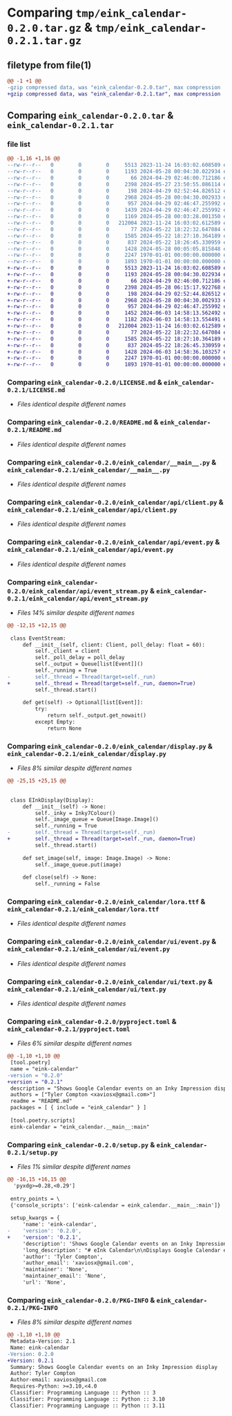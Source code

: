 # Comparing `tmp/eink_calendar-0.2.0.tar.gz` & `tmp/eink_calendar-0.2.1.tar.gz`

## filetype from file(1)

```diff
@@ -1 +1 @@
-gzip compressed data, was "eink_calendar-0.2.0.tar", max compression
+gzip compressed data, was "eink_calendar-0.2.1.tar", max compression
```

## Comparing `eink_calendar-0.2.0.tar` & `eink_calendar-0.2.1.tar`

### file list

```diff
@@ -1,16 +1,16 @@
--rw-r--r--   0        0        0     5513 2023-11-24 16:03:02.608589 eink_calendar-0.2.0/LICENSE.md
--rw-r--r--   0        0        0     1193 2024-05-28 00:04:30.022934 eink_calendar-0.2.0/README.md
--rw-r--r--   0        0        0       66 2024-04-29 02:46:00.712186 eink_calendar-0.2.0/eink_calendar/__init__.py
--rw-r--r--   0        0        0     2398 2024-05-27 23:50:55.086114 eink_calendar-0.2.0/eink_calendar/__main__.py
--rw-r--r--   0        0        0      198 2024-04-29 02:52:44.826512 eink_calendar-0.2.0/eink_calendar/api/__init__.py
--rw-r--r--   0        0        0     2968 2024-05-28 00:04:30.002933 eink_calendar-0.2.0/eink_calendar/api/client.py
--rw-r--r--   0        0        0      957 2024-04-29 02:46:47.255992 eink_calendar-0.2.0/eink_calendar/api/event.py
--rw-r--r--   0        0        0     1439 2024-04-29 02:46:47.255992 eink_calendar-0.2.0/eink_calendar/api/event_stream.py
--rw-r--r--   0        0        0     1169 2024-05-28 00:03:28.001350 eink_calendar-0.2.0/eink_calendar/display.py
--rw-r--r--   0        0        0   212004 2023-11-24 16:03:02.612589 eink_calendar-0.2.0/eink_calendar/lora.ttf
--rw-r--r--   0        0        0       77 2024-05-22 18:22:32.647084 eink_calendar-0.2.0/eink_calendar/ui/__init__.py
--rw-r--r--   0        0        0     1585 2024-05-22 18:27:10.364189 eink_calendar-0.2.0/eink_calendar/ui/event.py
--rw-r--r--   0        0        0      837 2024-05-22 18:26:45.330959 eink_calendar-0.2.0/eink_calendar/ui/text.py
--rw-r--r--   0        0        0     1428 2024-05-28 00:05:05.815848 eink_calendar-0.2.0/pyproject.toml
--rw-r--r--   0        0        0     2247 1970-01-01 00:00:00.000000 eink_calendar-0.2.0/setup.py
--rw-r--r--   0        0        0     1893 1970-01-01 00:00:00.000000 eink_calendar-0.2.0/PKG-INFO
+-rw-r--r--   0        0        0     5513 2023-11-24 16:03:02.608589 eink_calendar-0.2.1/LICENSE.md
+-rw-r--r--   0        0        0     1193 2024-05-28 00:04:30.022934 eink_calendar-0.2.1/README.md
+-rw-r--r--   0        0        0       66 2024-04-29 02:46:00.712186 eink_calendar-0.2.1/eink_calendar/__init__.py
+-rw-r--r--   0        0        0     2398 2024-05-28 06:15:17.922768 eink_calendar-0.2.1/eink_calendar/__main__.py
+-rw-r--r--   0        0        0      198 2024-04-29 02:52:44.826512 eink_calendar-0.2.1/eink_calendar/api/__init__.py
+-rw-r--r--   0        0        0     2968 2024-05-28 00:04:30.002933 eink_calendar-0.2.1/eink_calendar/api/client.py
+-rw-r--r--   0        0        0      957 2024-04-29 02:46:47.255992 eink_calendar-0.2.1/eink_calendar/api/event.py
+-rw-r--r--   0        0        0     1452 2024-06-03 14:58:13.562492 eink_calendar-0.2.1/eink_calendar/api/event_stream.py
+-rw-r--r--   0        0        0     1182 2024-06-03 14:58:13.554491 eink_calendar-0.2.1/eink_calendar/display.py
+-rw-r--r--   0        0        0   212004 2023-11-24 16:03:02.612589 eink_calendar-0.2.1/eink_calendar/lora.ttf
+-rw-r--r--   0        0        0       77 2024-05-22 18:22:32.647084 eink_calendar-0.2.1/eink_calendar/ui/__init__.py
+-rw-r--r--   0        0        0     1585 2024-05-22 18:27:10.364189 eink_calendar-0.2.1/eink_calendar/ui/event.py
+-rw-r--r--   0        0        0      837 2024-05-22 18:26:45.330959 eink_calendar-0.2.1/eink_calendar/ui/text.py
+-rw-r--r--   0        0        0     1428 2024-06-03 14:58:36.103257 eink_calendar-0.2.1/pyproject.toml
+-rw-r--r--   0        0        0     2247 1970-01-01 00:00:00.000000 eink_calendar-0.2.1/setup.py
+-rw-r--r--   0        0        0     1893 1970-01-01 00:00:00.000000 eink_calendar-0.2.1/PKG-INFO
```

### Comparing `eink_calendar-0.2.0/LICENSE.md` & `eink_calendar-0.2.1/LICENSE.md`

 * *Files identical despite different names*

### Comparing `eink_calendar-0.2.0/README.md` & `eink_calendar-0.2.1/README.md`

 * *Files identical despite different names*

### Comparing `eink_calendar-0.2.0/eink_calendar/__main__.py` & `eink_calendar-0.2.1/eink_calendar/__main__.py`

 * *Files identical despite different names*

### Comparing `eink_calendar-0.2.0/eink_calendar/api/client.py` & `eink_calendar-0.2.1/eink_calendar/api/client.py`

 * *Files identical despite different names*

### Comparing `eink_calendar-0.2.0/eink_calendar/api/event.py` & `eink_calendar-0.2.1/eink_calendar/api/event.py`

 * *Files identical despite different names*

### Comparing `eink_calendar-0.2.0/eink_calendar/api/event_stream.py` & `eink_calendar-0.2.1/eink_calendar/api/event_stream.py`

 * *Files 14% similar despite different names*

```diff
@@ -12,15 +12,15 @@
 
 class EventStream:
     def __init__(self, client: Client, poll_delay: float = 60):
         self._client = client
         self._poll_delay = poll_delay
         self._output = Queue[list[Event]]()
         self._running = True
-        self._thread = Thread(target=self._run)
+        self._thread = Thread(target=self._run, daemon=True)
         self._thread.start()
 
     def get(self) -> Optional[list[Event]]:
         try:
             return self._output.get_nowait()
         except Empty:
             return None
```

### Comparing `eink_calendar-0.2.0/eink_calendar/display.py` & `eink_calendar-0.2.1/eink_calendar/display.py`

 * *Files 8% similar despite different names*

```diff
@@ -25,15 +25,15 @@
 
 
 class EInkDisplay(Display):
     def __init__(self) -> None:
         self._inky = Inky7Colour()
         self._image_queue = Queue[Image.Image]()
         self._running = True
-        self._thread = Thread(target=self._run)
+        self._thread = Thread(target=self._run, daemon=True)
         self._thread.start()
 
     def set_image(self, image: Image.Image) -> None:
         self._image_queue.put(image)
 
     def close(self) -> None:
         self._running = False
```

### Comparing `eink_calendar-0.2.0/eink_calendar/lora.ttf` & `eink_calendar-0.2.1/eink_calendar/lora.ttf`

 * *Files identical despite different names*

### Comparing `eink_calendar-0.2.0/eink_calendar/ui/event.py` & `eink_calendar-0.2.1/eink_calendar/ui/event.py`

 * *Files identical despite different names*

### Comparing `eink_calendar-0.2.0/eink_calendar/ui/text.py` & `eink_calendar-0.2.1/eink_calendar/ui/text.py`

 * *Files identical despite different names*

### Comparing `eink_calendar-0.2.0/pyproject.toml` & `eink_calendar-0.2.1/pyproject.toml`

 * *Files 6% similar despite different names*

```diff
@@ -1,10 +1,10 @@
 [tool.poetry]
 name = "eink-calendar"
-version = "0.2.0"
+version = "0.2.1"
 description = "Shows Google Calendar events on an Inky Impression display"
 authors = ["Tyler Compton <xaviosx@gmail.com>"]
 readme = "README.md"
 packages = [ { include = "eink_calendar" } ]
 
 [tool.poetry.scripts]
 eink-calendar = "eink_calendar.__main__:main"
```

### Comparing `eink_calendar-0.2.0/setup.py` & `eink_calendar-0.2.1/setup.py`

 * *Files 1% similar despite different names*

```diff
@@ -16,15 +16,15 @@
  'pyxdg>=0.28,<0.29']
 
 entry_points = \
 {'console_scripts': ['eink-calendar = eink_calendar.__main__:main']}
 
 setup_kwargs = {
     'name': 'eink-calendar',
-    'version': '0.2.0',
+    'version': '0.2.1',
     'description': 'Shows Google Calendar events on an Inky Impression display',
     'long_description': "# eInk Calendar\n\nDisplays Google Calendar events on an Inky Impression display connected to a\nRaspberry Pi.\n\n![Example showing how the UI looks](https://i.imgur.com/cKqnSmU.png)\n\n## Installation\n\nThis project is available on PyPI and can be installed with `pipx`.\n\n```bash\npipx install eink-calendar\n```\n\nThen, you will need to create a desktop OAuth2 client ID using the Google Cloud\nconsole. For details on how to do this, see\n[Google's Documentation][oauth2_client_docs].\n\nOnce you have created the client ID, download the client secret JSON file to\n`~/.local/share/eink-calendar/credentials.json`.\n\nThen, start the application:\n\n```bash\neink-calendar\n```\n\nA browser window will automatically open prompting you to give eInk Calendar\nread access to your calendars. Once this process completes, the application\nwill start. You only need to complete this process once.\n\n## Development\n\nIf you want to develop without the eInk display connected, start the\napplication with the following flag:\n\n```bash\neink-calendar --no-display\n```\n\nThe generated images will be opened using your image viewer instead.\n\n[oauth2_client_docs]: https://developers.google.com/identity/protocols/oauth2/native-app\n",
     'author': 'Tyler Compton',
     'author_email': 'xaviosx@gmail.com',
     'maintainer': 'None',
     'maintainer_email': 'None',
     'url': 'None',
```

### Comparing `eink_calendar-0.2.0/PKG-INFO` & `eink_calendar-0.2.1/PKG-INFO`

 * *Files 8% similar despite different names*

```diff
@@ -1,10 +1,10 @@
 Metadata-Version: 2.1
 Name: eink-calendar
-Version: 0.2.0
+Version: 0.2.1
 Summary: Shows Google Calendar events on an Inky Impression display
 Author: Tyler Compton
 Author-email: xaviosx@gmail.com
 Requires-Python: >=3.10,<4.0
 Classifier: Programming Language :: Python :: 3
 Classifier: Programming Language :: Python :: 3.10
 Classifier: Programming Language :: Python :: 3.11
```

